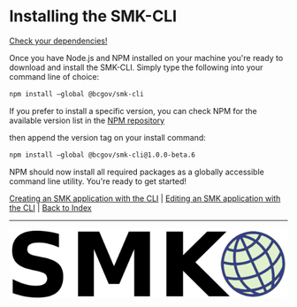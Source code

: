 # Installing the SMK-CLI

[Check your dependencies!](getting-started.md)

Once you have Node.js and NPM installed on your machine you're ready to download and install the SMK-CLI. Simply type the following into your command line of choice:

```bash
npm install —global @bcgov/smk-cli
```

If you prefer to install a specific version, you can check NPM for the available version list in the [NPM repository](https://www.npmjs.com/package/@bcgov/smk-cli)

then append the version tag on your install command:

```bash
npm install —global @bcgov/smk-cli@1.0.0-beta.6
```

NPM should now install all required packages as a globally accessible command line utility. You're ready to get started!

[Creating an SMK application with the CLI](create-an-app.md) |
[Editing an SMK application with the CLI](edit-an-app.md) |
[Back to Index](index.md)

---

![logo](smk-logo-sm.png)
